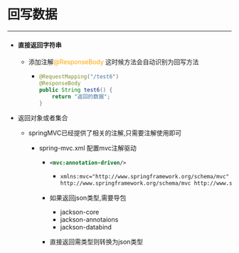 # 回写数据

<hr>

- #### 直接返回字符串

  - 添加注解<font color='orange'>@ResponseBody</font> 这时候方法会自动识别为回写方法
  
    - ```java
      @RequestMapping("/test6")
      @ResponseBody
      public String test6() {
          return "返回的数据";
      }
      ```
  
- 返回对象或者集合


  - springMVC已经提供了相关的注解,只需要注解使用即可


    - spring-mvc.xml	配置mvc注解驱动


      - ```xml
        <mvc:annotation-driven/>
        ```


        - ```xml
          xmlns:mvc="http://www.springframework.org/schema/mvc"
          http://www.springframework.org/schema/mvc http://www.springframework.org/schema/mvc/spring-mvc.xsd
          ```

      - 如果返回json类型,需要导包


        - jackson-core
        - jackson-annotaions
        - jackson-databind

      - 直接返回需类型则转换为json类型

